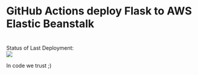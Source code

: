 # GitHub Actions deploy Flask to AWS Elastic Beanstalk
#

Status of Last Deployment:<br>
<img src="https://github.com/dgrdevops/github-actions-beanstalk/workflows/CI-CD-Pipeline-to-AWS-ElasticBeanstalk/badge.svg?branch=master"><br>


In code we trust ;)
